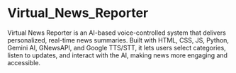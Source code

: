 # Virtual_News_Reporter
Virtual News Reporter is an AI-based voice-controlled system that delivers personalized, real-time news summaries. Built with HTML, CSS, JS, Python, Gemini AI, GNewsAPI, and Google TTS/STT, it lets users select categories, listen to updates, and interact with the AI, making news more engaging and accessible.
